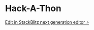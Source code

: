 # Hack-A-Thon

[Edit in StackBlitz next generation editor ⚡️](https://stackblitz.com/~/github.com/pavansh07/Hack-A-Thon)